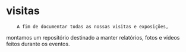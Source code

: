# visitas

    	A fim de documentar todas as nossas visitas e exposições, 
montamos um repositório destinado a manter relatórios, 
fotos e vídeos feitos durante os eventos. 
